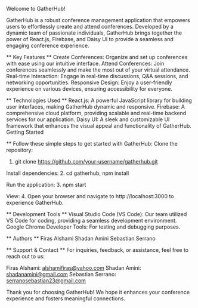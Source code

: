 Welcome to GatherHub!

GatherHub is a robust conference management application that empowers users to effortlessly create and attend conferences. Developed by a dynamic team of passionate individuals, GatherHub brings together the power of React.js, Firebase, and Daisy UI to provide a seamless and engaging conference experience.

** Key Features **
Create Conferences: Organize and set up conferences with ease using our intuitive interface.
Attend Conferences: Join conferences seamlessly and make the most out of your virtual attendance.
Real-time Interaction: Engage in real-time discussions, Q&A sessions, and networking opportunities.
Responsive Design: Enjoy a user-friendly experience on various devices, ensuring accessibility for everyone.

** Technologies Used **
React.js: A powerful JavaScript library for building user interfaces, making GatherHub dynamic and responsive.
Firebase: A comprehensive cloud platform, providing scalable and real-time backend services for our application.
Daisy UI: A sleek and customizable UI framework that enhances the visual appeal and functionality of GatherHub.
Getting Started

** Follow these simple steps to get started with GatherHub:
Clone the repository:
1. git clone https://github.com/your-username/gatherhub.git

Install dependencies:
2. cd gatherhub, npm install

Run the application:
3. npm start

View:
4. Open your browser and navigate to http://localhost:3000 to experience GatherHub.

** Development Tools ** 
Visual Studio Code (VS Code): Our team utilized VS Code for coding, providing a seamless development environment.
Google Chrome Developer Tools: For testing and debugging purposes.

** Authors **
Firas Alshami
Shadan Amini
Sebastian Serrano

** Support & Contact **
For inquiries, feedback, or assistance, feel free to reach out to us:

Firas Alshami: alshamifiras@yahoo.com
Shadan Amini: shadanamini@gmail.com
Sebastian Serrano: serranosebastian23@gmail.com

Thank you for choosing GatherHub! We hope it enhances your conference experience and fosters meaningful connections.